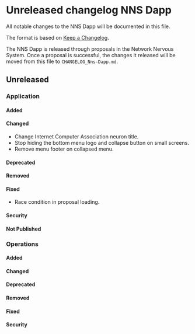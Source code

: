# Unreleased changelog NNS Dapp

All notable changes to the NNS Dapp will be documented in this file.

The format is based on [Keep a Changelog](https://keepachangelog.com/en/1.0.0/).

The NNS Dapp is released through proposals in the Network Nervous System. Once a
proposal is successful, the changes it released will be moved from this file to
`CHANGELOG_Nns-Dapp.md`.

## Unreleased

### Application

#### Added

#### Changed

- Change Internet Computer Association neuron title.
- Stop hiding the bottom menu logo and collapse button on small screens.
- Remove menu footer on collapsed menu.

#### Deprecated

#### Removed

#### Fixed

- Race condition in proposal loading.

#### Security

#### Not Published

### Operations

#### Added

#### Changed

#### Deprecated

#### Removed

#### Fixed

#### Security
